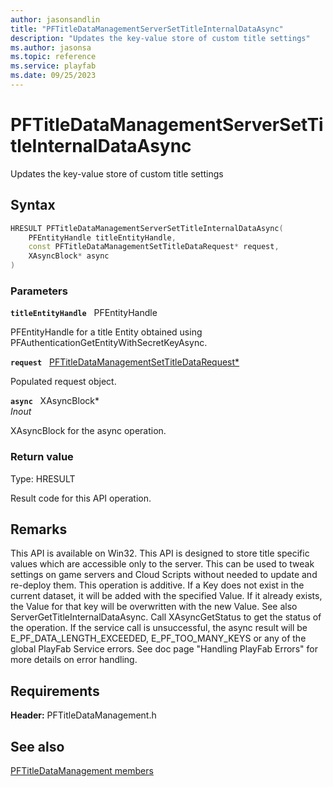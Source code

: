 ```yaml
---
author: jasonsandlin
title: "PFTitleDataManagementServerSetTitleInternalDataAsync"
description: "Updates the key-value store of custom title settings"
ms.author: jasonsa
ms.topic: reference
ms.service: playfab
ms.date: 09/25/2023
---
```


# PFTitleDataManagementServerSetTitleInternalDataAsync  

Updates the key-value store of custom title settings  

## Syntax  
  
```cpp
HRESULT PFTitleDataManagementServerSetTitleInternalDataAsync(  
    PFEntityHandle titleEntityHandle,  
    const PFTitleDataManagementSetTitleDataRequest* request,  
    XAsyncBlock* async  
)  
```  
  
### Parameters  
  
**`titleEntityHandle`** &nbsp; PFEntityHandle  
  
PFEntityHandle for a title Entity obtained using PFAuthenticationGetEntityWithSecretKeyAsync.  
  
**`request`** &nbsp; [PFTitleDataManagementSetTitleDataRequest*](../../pftitledatamanagementtypes/structs/pftitledatamanagementsettitledatarequest.md)  
  
Populated request object.  
  
**`async`** &nbsp; XAsyncBlock*  
*_Inout_*  
  
XAsyncBlock for the async operation.  
  
  
### Return value
Type: HRESULT
  
Result code for this API operation.
  
## Remarks  
  
This API is available on Win32. This API is designed to store title specific values which are accessible only to the server. This can be used to tweak settings on game servers and Cloud Scripts without needed to update and re-deploy them. This operation is additive. If a Key does not exist in the current dataset, it will be added with the specified Value. If it already exists, the Value for that key will be overwritten with the new Value. See also ServerGetTitleInternalDataAsync. Call XAsyncGetStatus to get the status of the operation. If the service call is unsuccessful, the async result will be E_PF_DATA_LENGTH_EXCEEDED, E_PF_TOO_MANY_KEYS or any of the global PlayFab Service errors. See doc page "Handling PlayFab Errors" for more details on error handling.
  
## Requirements  
  
**Header:** PFTitleDataManagement.h
  
## See also  
[PFTitleDataManagement members](../pftitledatamanagement_members.md)  

  
  
